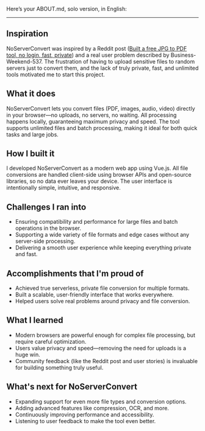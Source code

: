 Here’s your ABOUT.md, solo version, in English:

---

## Inspiration

NoServerConvert was inspired by a Reddit post ([Built a free JPG to PDF tool, no login, fast, private](https://www.reddit.com/r/SideProject/comments/1lbgxt6/built_a_free_jpg_to_pdf_tool_no_login_fast_private/)) and a real user problem described by Business-Weekend-537. The frustration of having to upload sensitive files to random servers just to convert them, and the lack of truly private, fast, and unlimited tools motivated me to start this project.

## What it does

NoServerConvert lets you convert files (PDF, images, audio, video) directly in your browser—no uploads, no servers, no waiting. All processing happens locally, guaranteeing maximum privacy and speed. The tool supports unlimited files and batch processing, making it ideal for both quick tasks and large jobs.

## How I built it

I developed NoServerConvert as a modern web app using Vue.js. All file conversions are handled client-side using browser APIs and open-source libraries, so no data ever leaves your device. The user interface is intentionally simple, intuitive, and responsive.

## Challenges I ran into

- Ensuring compatibility and performance for large files and batch operations in the browser.
- Supporting a wide variety of file formats and edge cases without any server-side processing.
- Delivering a smooth user experience while keeping everything private and fast.

## Accomplishments that I'm proud of

- Achieved true serverless, private file conversion for multiple formats.
- Built a scalable, user-friendly interface that works everywhere.
- Helped users solve real problems around privacy and file conversion.

## What I learned

- Modern browsers are powerful enough for complex file processing, but require careful optimization.
- Users value privacy and speed—removing the need for uploads is a huge win.
- Community feedback (like the Reddit post and user stories) is invaluable for building something truly useful.

## What's next for NoServerConvert

- Expanding support for even more file types and conversion options.
- Adding advanced features like compression, OCR, and more.
- Continuously improving performance and accessibility.
- Listening to user feedback to make the tool even better.

